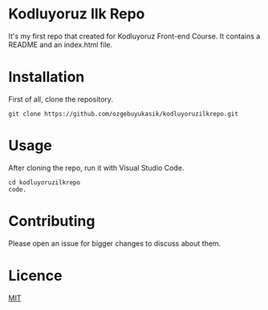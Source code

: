 # Kodluyoruz Ilk Repo
It's my first repo that created for Kodluyoruz Front-end Course.
It contains a README and an index.html file. 



# Installation
First of all, clone the repository.

```
git clone https://github.com/ozgebuyukasik/kodluyoruzilkrepo.git 
```

# Usage

After cloning the repo, run it with Visual Studio Code.

```
cd kodluyoruzilkrepo
code. 
```

# Contributing

Please open an issue for bigger changes to discuss about them.

# Licence

[MIT](https://choosealicense.com/licenses/mit/)